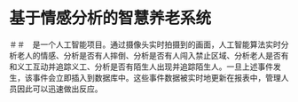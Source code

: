 # 基于情感分析的智慧养老系统
＃＃　是一个人工智能项目。通过摄像头实时拍摄到的画面，人工智能算法实时分析老人的情感、分析是否有人摔倒、分析是否有人闯入禁止区域、分析老人是否有和义工互动并追踪义工、分析是否有陌生人出现并追踪陌生人。一旦上述事件发生，该事件会立即插入到数据库中。这些事件数据被实时地更新在报表中，管理人员因此可以迅速做出反应。
